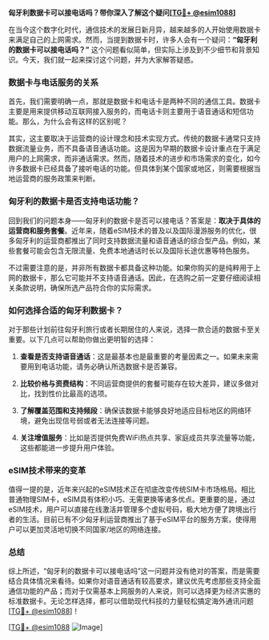 **匈牙利数据卡可以接电话吗？带你深入了解这个疑问[[TG💪+ @esim1088](https://t.me/s/esim1088)]**

在当今这个数字化时代，通信技术的发展日新月异，越来越多的人开始使用数据卡来满足自己的上网需求。然而，当提到数据卡时，许多人会有一个疑问：**“匈牙利的数据卡可以接电话吗？”** 这个问题看似简单，但实际上涉及到不少细节和背景知识。今天，我们就一起来探讨这个问题，并为大家解答疑惑。

### 数据卡与电话服务的关系

首先，我们需要明确一点，那就是数据卡和电话卡是两种不同的通信工具。数据卡主要是用来提供移动互联网接入服务的，而电话卡则主要用于语音通话和短信功能。那么，为什么会有这样的区别呢？

其实，这主要取决于运营商的设计理念和技术实现方式。传统的数据卡通常只支持数据流量业务，而不具备语音通话功能。这是因为早期的数据卡设计重点在于满足用户的上网需求，而非通话需求。然而，随着技术的进步和市场需求的变化，如今许多数据卡已经具备了接听电话的功能。但具体到某个国家或地区，则需要根据当地运营商的服务政策来判断。

### 匈牙利的数据卡是否支持电话功能？

回到我们的问题本身——匈牙利的数据卡是否可以接电话？答案是：**取决于具体的运营商和服务套餐**。近年来，随着eSIM技术的普及以及国际漫游服务的优化，很多匈牙利的运营商都推出了同时支持数据流量和语音通话的综合型产品。例如，某些套餐可能会包含无限流量、免费本地通话时长以及国际长途优惠等特色服务。

不过需要注意的是，并非所有数据卡都具备这种功能。如果你购买的是纯粹用于上网的数据卡，那么它可能并不支持语音通话。因此，在选购之前一定要仔细阅读相关条款说明，确保所选产品符合你的实际需求。

### 如何选择合适的匈牙利数据卡？

对于那些计划前往匈牙利旅行或者长期居住的人来说，选择一款合适的数据卡至关重要。以下几点可以帮助你做出更明智的选择：

1. **查看是否支持语音通话**：这是最基本也是最重要的考量因素之一。如果未来需要用到电话功能，请务必确认所选数据卡是否兼容。
   
2. **比较价格与资费结构**：不同运营商提供的套餐可能存在较大差异，建议多做对比，找到性价比最高的选项。
   
3. **了解覆盖范围和支持频段**：确保该数据卡能够良好地适应目标地区的网络环境，避免出现信号弱或者无法连接等问题。
   
4. **关注增值服务**：比如是否提供免费WiFi热点共享、家庭成员共享流量等功能，这些都能进一步提升用户体验。

### eSIM技术带来的变革

值得一提的是，近年来兴起的eSIM技术正在彻底改变传统SIM卡市场格局。相比普通物理SIM卡，eSIM具有体积小巧、无需更换等诸多优点。更重要的是，通过eSIM技术，用户可以直接在线激活并管理多个虚拟号码，极大地方便了跨境出行者的生活。目前已有不少匈牙利运营商推出了基于eSIM平台的服务方案，使得用户可以更加灵活地切换不同国家/地区的网络连接。

### 总结

综上所述，“匈牙利的数据卡可以接电话吗”这一问题并没有绝对的答案，而是需要结合具体情况来看待。如果你对语音通话有较高要求，建议优先考虑那些支持全面通信功能的产品；而对于仅需基本上网服务的人来说，则可以选择更为经济实惠的标准数据卡。无论怎样选择，都可以借助现代科技的力量轻松搞定海外通讯问题[[TG💪+ @esim1088](https://t.me/s/esim1088)]！

[[TG💪+ @esim1088](https://t.me/s/esim1088) ![Image](https://i.postimg.cc/4NQfJmqS/Snipaste-2025-05-13-00-14-12.png)]